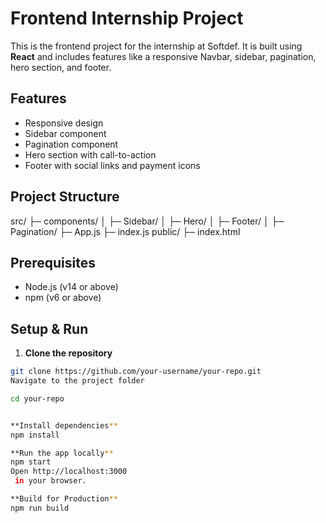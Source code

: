 # Frontend Internship Project

This is the frontend project for the internship at Softdef. It is built using **React** and includes features like a responsive Navbar, sidebar, pagination, hero section, and footer.

## Features

- Responsive design
- Sidebar component
- Pagination component
- Hero section with call-to-action
- Footer with social links and payment icons

## Project Structure

src/
├─ components/
│ ├─ Sidebar/
│ ├─ Hero/
│ ├─ Footer/
│ ├─ Pagination/
├─ App.js
├─ index.js
public/
├─ index.html


## Prerequisites

- Node.js (v14 or above)
- npm (v6 or above)

## Setup & Run

1. **Clone the repository**

```bash
git clone https://github.com/your-username/your-repo.git
Navigate to the project folder

cd your-repo


**Install dependencies**
npm install

**Run the app locally**
npm start
Open http://localhost:3000
 in your browser.

**Build for Production**
npm run build


